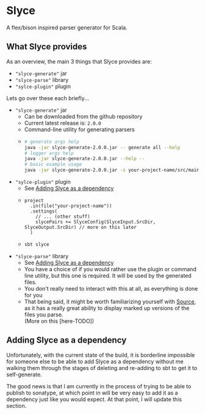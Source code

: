 
# Slyce

A flex/bison inspired parser generator for Scala.

## What Slyce provides

As an overview, the main 3 things that Slyce provides are:
- `"slyce-generate"` jar
- `"slyce-parse"` library
- `"sylce-plugin"` plugin

Lets go over these each briefly...

- `"slyce-generate"` jar
  - Can be downloaded from the github repository
  - Current latest release is: `2.0.0`
  - Command-line utility for generating parsers
  - 
    ```sh
    # generate args help
    java -jar slyce-generate-2.0.0.jar -- generate all --help
    # logger args help
    java -jar slyce-generate-2.0.0.jar --help --
    # basic example usage
    java -jar slyce-generate-2.0.0.jar -s your-project-name/src/main
    ```
- `"sylce-plugin"` plugin
  - See [Adding Slyce as a dependency](#adding-slyce-as-a-dependency)
  -
    ```
    project
      .in(file("your-project-name"))
      .settings(
        // ... (other stuff)
        slycePairs += SlyceConfig(SlyceInput.SrcDir, SlyceOutput.SrcDir) // more on this later
      )
    ```
  -
    ```sh
    sbt slyce
    ```
- `"slyce-parse"` library
  - See [Adding Slyce as a dependency](#adding-slyce-as-a-dependency)
  - You have a choice of if you would rather use the plugin or command line utility,
    but this one is required. It will be used by the generated files.
  - You don't really need to interact with this at all, as everything is done for you
  - That being said, it might be worth familiarizing yourself with [Source](https://github.com/Kalin-Rudnicki/slyce-fp/blob/master/slyce-core/src/main/scala/slyce/core/Source.scala),  
    as it has a really great ability to display marked up versions of the files you parse.  
    (More on this [here-TODO])

## Adding Slyce as a dependency

Unfortunately, with the current state of the build,
it is borderline impossible for someone else to be able to add Slyce as a dependency
without me walking them through the stages of deleting and re-adding to sbt to get it to self-generate.

The good news is that I am currently in the process of trying to be able to publish to sonatype,
at which point in will be very easy to add it as a dependency just like you would expect.
At that point, I will update this section.
